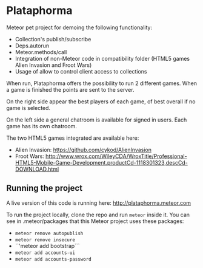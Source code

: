 Plataphorma
===========

Meteor pet project for demoing the following functionality: 

* Collection's publish/subscribe 
* Deps.autorun 
* Meteor.methods/call 
* Integration of non-Meteor code in compatibility folder (HTML5 games Alien Invasion and Froot Wars)
* Usage of allow to control client access to collections

When run, Plataphorma offers the possibility to run 2 different games. When a game is finished the points are sent to the server.

On the right side appear the best players of each game, of best overall if no game is selected.

On the left side a general chatroom is available for signed in users. Each game has its own chatroom.

The two HTML5 games integrated are available here:

* Alien Invasion: https://github.com/cykod/AlienInvasion
* Froot Wars: http://www.wrox.com/WileyCDA/WroxTitle/Professional-HTML5-Mobile-Game-Development.productCd-1118301323,descCd-DOWNLOAD.html


Running the project
-------------------

A live version of this code is running here: http://plataphorma.meteor.com

To run the project locally, clone the repo and run ```meteor``` inside it. You can see in .meteor/packages that this Meteor project uses these packages:
* ```meteor remove autopublish```
* ```meteor remove insecure```
* ``'meteor add bootstrap```
* ```meteor add accounts-ui```
* ```meteor add accounts-password```



